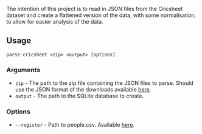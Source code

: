 The intention of this project is to read in JSON files from the Cricsheet dataset
and create a flattened version of the data, with some normalisation, to allow for
easier analysis of the data.

## Usage

```
parse-cricsheet <zip> <output> [options]
```

### Arguments

* `zip` - The path to the zip file containing the JSON files to parse. Should use the
JSON format of the downloads available [here](https://cricsheet.org/downloads/).
* `output` - The path to the SQLite database to create.

### Options

* `--register` - Path to people.csv. Available [here](https://cricsheet.org/register/).